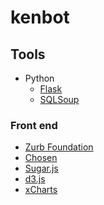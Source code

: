 kenbot
======

Tools
-----
* Python
  * [Flask][]
  * [SQLSoup][]

### Front end
* [Zurb Foundation][zurb]
* [Chosen][]
* [Sugar.js][]
* [d3.js][]
* [xCharts][]

[Flask]: http://flask.pocoo.org/
[SQLSoup]: https://sqlsoup.readthedocs.org/en/latest/
[zurb]: http://foundation.zurb.com/
[Raphael.js]: http://raphaeljs.com/
[gRaphael]: http://g.raphaeljs.com/
[Chosen]: http://harvesthq.github.com/chosen/
[Sugar.js]: http://sugarjs.com/
[d3.js]: http://d3js.org/
[xCharts]: http://tenxer.github.com/xcharts/
